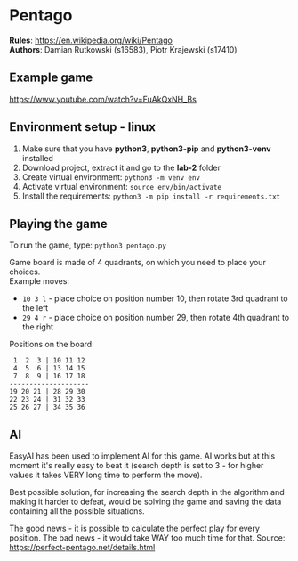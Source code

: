 # Pentago

**Rules**: https://en.wikipedia.org/wiki/Pentago  
**Authors**: Damian Rutkowski (s16583), Piotr Krajewski (s17410)

## Example game

https://www.youtube.com/watch?v=FuAkQxNH_Bs

## Environment setup - linux

1. Make sure that you have **python3**, **python3-pip** and **python3-venv** installed
2. Download project, extract it and go to the **lab-2** folder
3. Create virtual environment: `python3 -m venv env`
4. Activate virtual environment: `source env/bin/activate`
5. Install the requirements: `python3 -m pip install -r requirements.txt`

## Playing the game

To run the game, type: `python3 pentago.py`

Game board is made of 4 quadrants, on which you need to place your choices.  
Example moves: 
- `10 3 l` - place choice on position number 10, then rotate 3rd quadrant to the left
- `29 4 r` - place choice on position number 29, then rotate 4th quadrant to the right

Positions on the board:

``` 
 1  2  3 | 10 11 12  
 4  5  6 | 13 14 15  
 7  8  9 | 16 17 18  
--------------------  
19 20 21 | 28 29 30  
22 23 24 | 31 32 33  
25 26 27 | 34 35 36
``` 

## AI

EasyAI has been used to implement AI for this game. AI works but at this moment it's really easy to
beat it (search depth is set to 3 - for higher values it takes VERY long time to perform the move).

Best possible solution, for increasing the search depth in the algorithm and making it harder to defeat, would be 
solving the game and saving the data containing all the possible situations.

The good news - it is possible to calculate the perfect play for every position.
The bad news - it would take WAY too much time for that. Source: https://perfect-pentago.net/details.html